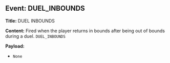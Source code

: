 ## Event: DUEL_INBOUNDS

**Title:** DUEL INBOUNDS

**Content:**
Fired when the player returns in bounds after being out of bounds during a duel.
`DUEL_INBOUNDS`

**Payload:**
- `None`